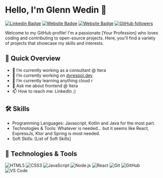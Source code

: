 # Hello, I'm Glenn Wedin 👋

[![Linkedin Badge](https://img.shields.io/badge/-GlennWedin-blue?style=flat-square&logo=Linkedin&logoColor=white&link=https://www.linkedin.com/in/glennwedin/)](https://www.linkedin.com/in/glennwedin/)
[![Website Badge](https://img.shields.io/badge/-glenn.wedin.no-47CCCC?style=flat-square&logo=Vivaldi&logoColor=white&link=https://glenn.wedin.no)](https://glenn.wedin.no)
[![Website Badge](https://img.shields.io/badge/-@glwe0903-fb0202?style=flat-square&logo=Youtube&logoColor=white&link=https://www.youtube.com/@glwe0903)](https://www.youtube.com/@glwe0903)
[![GitHub followers](https://img.shields.io/github/followers/glennwedin?label=Follow&style=social)](https://github.com/glennwedin)

Welcome to my GitHub profile! I'm a passionate [Your Profession] who loves coding and contributing to open-source projects. Here, you'll find a variety of projects that showcase my skills and interests.

## 🚀 Quick Overview

- 🔭 I’m currently working as a consultant @ Itera
- 🔭 I’m currently working on [dyrespor.dev](https://dyrespor.dev)
- 🌱 I’m currently learning anything cloud r
- 💬 Ask me about frontend @ Itera
- 📫 How to reach me: LinkedIn ;)

## 🛠️ Skills

- Programming Languages: Javascript, Kotlin and Java for the most part.
- Technologies & Tools: Whatever is needed... but it seems like React, ExpressJs, Ktor and Spring is most needed.
- Soft Skills: [List of Soft Skills]

## 🔧 Technologies & Tools

![HTML5](https://img.shields.io/badge/-HTML5-E34F26?style=flat-square&logo=HTML5&logoColor=white)
![CSS3](https://img.shields.io/badge/-CSS3-1572B6?style=flat-square&logo=CSS3&logoColor=white)
![JavaScript](https://img.shields.io/badge/-JavaScript-black?style=flat-square&logo=javascript)
![Node.js](https://img.shields.io/badge/-Node.js-339933?style=flat-square&logo=node.js&logoColor=white)
![React](https://img.shields.io/badge/-React-61DAFB?style=flat-square&logo=react&logoColor=white)
![Git](https://img.shields.io/badge/-Git-black?style=flat-square&logo=git)
![GitHub](https://img.shields.io/badge/-GitHub-181717?style=flat-square&logo=github)
![VS Code](https://img.shields.io/badge/-VS_Code-007ACC?style=flat-square&logo=visual-studio-code)

